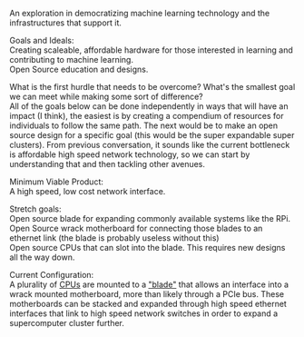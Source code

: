 An exploration in democratizing machine learning technology and the infrastructures that support it.

Goals and Ideals:  
  Creating scaleable, affordable hardware for those interested in learning and contributing to machine learning.  
  Open Source education and designs.  
  
  What is the first hurdle that needs to be overcome? What's the smallest goal we can meet while making some sort of difference?  
  All of the goals below can be done independently in ways that will have an impact (I think), the easiest is by creating a compendium of
  resources for individuals to follow the same path. The next would be to make an open source design for a specific goal (this would be
  the super expandable super clusters). From previous conversation, it sounds like the current bottleneck is affordable high speed network
  technology, so we can start by understanding that and then tackling other avenues.


Minimum Viable Product:  
  A high speed, low cost network interface.
  
Stretch goals:  
  Open source blade for expanding commonly available systems like the RPi.  
  Open Source wrack motherboard for connecting those blades to an ethernet link (the blade is probably useless without this)  
  Open source CPUs that can slot into the blade. This requires new designs all the way down.



Current Configuration:  
  A plurality of [CPUs](<https://github.com/Machine-Learning-Headquarters/CPUDesign> "Current CPU designs") are mounted to a ["blade"](<https://github.com/Machine-Learning-Headquarters/BladeArchitectures> "Current designs for CPU mount board") that allows an interface into a wrack mounted motherboard, more than likely through a PCIe bus. These motherboards can be stacked and expanded through high speed ethernet interfaces that link to high speed network switches in order to expand a supercomputer cluster further.
